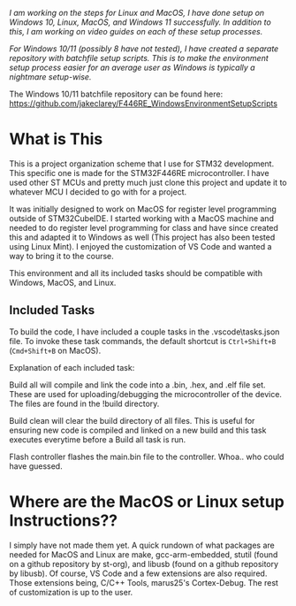 *I am working on the steps for Linux and MacOS, I have done setup on Windows 10, Linux, MacOS,
and Windows 11 successfully. In addition to this, I am working on video guides on each of these
setup processes.*

*For Windows 10/11 (possibly 8 have not tested), I have created a separate repository with 
batchfile setup scripts. This is to make the environment setup process easier for an average user
as Windows is typically a nightmare setup-wise.*

The Windows 10/11 batchfile repository can be found here:
https://github.com/jakeclarey/F446RE_WindowsEnvironmentSetupScripts

# What is This
This is a project organization scheme that I use for STM32 development. This specific one is made
for the STM32F446RE microcontroller. I have used other ST MCUs and pretty much just clone this 
project and update it to whatever MCU I decided to go with for a project.

It was initially designed to work on MacOS for register level programming outside of STM32CubeIDE.
I started working with a MacOS machine and needed to do register level programming for class and
have since created this and adapted it to Windows as well (This project has also been tested using
Linux Mint). I enjoyed the customization of VS Code and wanted a way to bring it to the course.

This environment and all its included tasks should be compatible with Windows, MacOS, and Linux.

## Included Tasks

To build the code, I have included a couple tasks in the .vscode\tasks.json file. To invoke these 
task commands, the default shortcut is `Ctrl+Shift+B` (`Cmd+Shift+B` on MacOS). 

Explanation of each included task:

Build all will compile and link the code into a .bin, .hex, and .elf file set. These are used for 
uploading/debugging the microcontroller of the device. The files are found in the !build directory.

Build clean will clear the build directory of all files. This is useful for ensuring new code is 
compiled and linked on a new build and this task executes everytime before a Build all task is run.

Flash controller flashes the main.bin file to the controller. Whoa.. who could have guessed.

# Where are the MacOS or Linux setup Instructions??
I simply have not made them yet. A quick rundown of what packages are needed for MacOS and Linux 
are make, gcc-arm-embedded, stutil (found on a github repository by st-org), and libusb (found 
on a github repository by libusb). Of course, VS Code and a few extensions are also required. Those
extensions being, C/C++ Tools, marus25's Cortex-Debug. The rest of customization is up to the user.